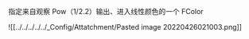 指定来自观察 Pow（1/2.2）输出、进入线性颜色的一个 FColor

![[../../../../../_Config/Attatchment/Pasted image 20220426021003.png]]